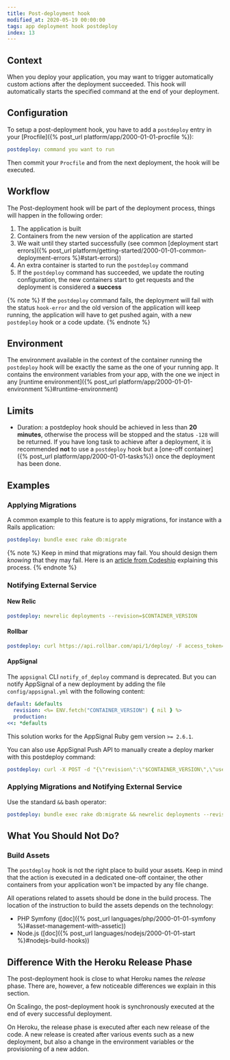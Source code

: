 ```yaml
---
title: Post-deployment hook
modified_at: 2020-05-19 00:00:00
tags: app deployment hook postdeploy
index: 13
---
```


## Context

When you deploy your application, you may want to trigger automatically custom
actions after the deployment succeeded. This hook will automatically starts the
specified command at the end of your deployment.

## Configuration

To setup a post-deployment hook, you have to add a `postdeploy` entry in your
[Procfile]({% post_url platform/app/2000-01-01-procfile %}):

```yaml
postdeploy: command you want to run
```

Then commit your `Procfile` and from the next deployment, the hook will be
executed.

## Workflow

The Post-deployment hook will be part of the deployment process, things will
happen in the following order:

1. The application is built
2. Containers from the new version of the application are started
3. We wait until they started successfully (see common [deployment start
   errors]({% post_url
   platform/getting-started/2000-01-01-common-deployment-errors
   %}#start-errors))
4. An extra container is started to run the `postdeploy` command
5. If the `postdeploy` command has succeeded, we update the routing
   configuration, the new containers start to get requests and the deployment is
   considered a **success**

{% note %}
If the `postdeploy` command fails, the deployment will fail with the status
`hook-error` and the old version of the application will keep running, the
application will have to get pushed again, with a new `postdeploy` hook or a
code update.
{% endnote %}

## Environment

The environment available in the context of the container running the
`postdeploy` hook will be exactly the same as the one of your running app. It
contains the environment variables from your app, with the one we inject in any
[runtime environment]({% post_url platform/app/2000-01-01-environment %}#runtime-environment)

## Limits

* Duration: a postdeploy hook should be achieved in less than **20 minutes**,
    otherwise the process will be stopped and the status `-128` will be
    returned. If you have long task to achieve after a deployment, it is
    recommended **not** to use a `postdeploy` hook but a
    [one-off container]({% post_url platform/app/2000-01-01-tasks%}) once the
    deployment has been done.

## Examples

### Applying Migrations

A common example to this feature is to apply migrations, for instance with a
Rails application:

```yaml
postdeploy: bundle exec rake db:migrate
```

{% note %}
Keep in mind that migrations may fail. You should design them *knowing* that
they may fail. Here is an [article from
Codeship](https://blog.codeship.com/rails-migrations-zero-downtime/) explaining
this process.
{% endnote %}

### Notifying External Service

#### New Relic

```yaml
postdeploy: newrelic deployments --revision=$CONTAINER_VERSION
```

#### Rollbar

```yaml
postdeploy: curl https://api.rollbar.com/api/1/deploy/ -F access_token=$ROLLBAR_ACCESS_TOKEN -F environment=$RAILS_ENV -F revision=$CONTAINER_VERSION -F local_username=scalingo
```

#### AppSignal

The `appsignal` CLI `notify_of_deploy` command is deprecated. But you can notify
AppSignal of a new deployment by adding the file `config/appsignal.yml` with the
following content:

```yaml
default: &defaults
  revision: <%= ENV.fetch("CONTAINER_VERSION") { nil } %>
  production:
<<: *defaults
```

This solution works for the AppSignal Ruby gem version `>= 2.6.1`.

You can also use AppSignal Push API to manually create a deploy marker with this
postdeploy command:

```yaml
postdeploy: curl -X POST -d "{\"revision\":\"$CONTAINER_VERSION\",\"user\":\"scalingo\"}" "https://push.appsignal.com/1/markers?api_key=$APPSIGNAL_PUSH_API_KEY&name=$APPSIGNAL_APP_NAME&environment=$APPSIGNAL_APP_ENV"
```

### Applying Migrations and Notifying External Service

Use the standard `&&` bash operator:

```yaml
postdeploy: bundle exec rake db:migrate && newrelic deployments --revision=$CONTAINER_VERSION
```

## What You Should Not Do?

### Build Assets

The `postdeploy` hook is not the right place to build your assets. Keep in mind
that the action is executed in a dedicated one-off container, the other
containers from your application won't be impacted by any file change.

All operations related to assets should be done in the build process. The
location of the instruction to build the assets depends on the technology:

* PHP Symfony ([doc]({% post_url languages/php/2000-01-01-symfony %}#asset-management-with-assetic))
* Node.js ([doc]({% post_url languages/nodejs/2000-01-01-start %}#nodejs-build-hooks))

## Difference With the Heroku Release Phase

The post-deployment hook is close to what Heroku names the _release_ phase.
There are, however, a few noticeable differences we explain in this section.

On Scalingo, the post-deployment hook is synchronously executed at the end of
every successful deployment.

On Heroku, the release phase is executed after each new release of the code. A
new release is created after various events such as a new deployment, but also a
change in the environment variables or the provisioning of a new addon.
